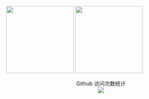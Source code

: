 <div>
   <img height="180" src="https://github-readme-stats.vercel.app/api?username=vanknight&show_icons=true&theme=nightowl" />
   <img height="180" src="https://github-readme-stats.vercel.app/api/top-langs/?username=vanknight&layout=compact&theme=nightowl" />
</div>

<p align="center"> 
  Github 访问次数统计<br>
  <img src="https://profile-counter.glitch.me/vanknight/count.svg" />
</p>
